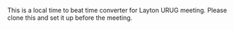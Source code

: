 This is a local time to beat time converter for Layton URUG meeting.
Please clone this and set it up before the meeting.
